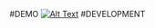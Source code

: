 
#DEMO
[![Alt Text](https://img.youtube.com/vi/iHoyn4tSEvc/0.jpg)](https://www.youtube.com/embed/iHoyn4tSEvc)
#DEVELOPMENT


